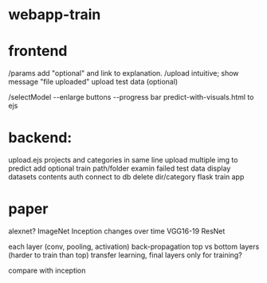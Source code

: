 # webapp-train

# frontend

/params add "optional" and link to explanation.
/upload
intuitive; show message "file uploaded"
upload test data (optional)

/selectModel --enlarge buttons
--progress bar
predict-with-visuals.html to ejs

# backend:

upload.ejs projects and categories in same line
upload multiple img to predict
add optional train path/folder
examin failed test data
display datasets contents
auth
connect to db
delete dir/category
flask train app

# paper

alexnet? ImageNet
Inception changes over time VGG16-19
ResNet

each layer (conv, pooling, activation)
back-propagation
top vs bottom layers (harder to train than top)
transfer learning, final layers only for training?

compare with inception
